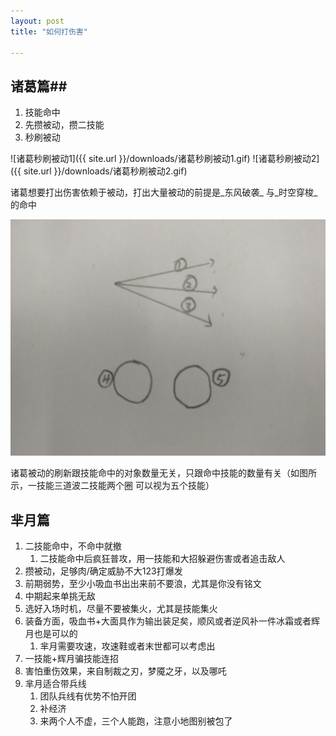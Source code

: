 ```yaml
---
layout: post
title: "如何打伤害"

---
```


## 诸葛篇##

1. 技能命中
2. 先攒被动，攒二技能
3. 秒刷被动

 ![诸葛秒刷被动1]({{ site.url }}/downloads/诸葛秒刷被动1.gif) ![诸葛秒刷被动2]({{ site.url }}/downloads/诸葛秒刷被动2.gif)

诸葛想要打出伤害依赖于被动，打出大量被动的前提是_东风破袭_ 与_时空穿梭_的命中

![诸葛一二技能示意图](/downloads/诸葛一二技能示意图.jpg)

诸葛被动的刷新跟技能命中的对象数量无关，只跟命中技能的数量有关（如图所示，一技能三道波二技能两个圈 可以视为五个技能）

## 芈月篇

1. 二技能命中，不命中就撤
   1. 二技能命中后疯狂普攻，用一技能和大招躲避伤害或者追击敌人
2. 攒被动，足够肉/确定威胁不大123打爆发
3. 前期弱势，至少小吸血书出出来前不要浪，尤其是你没有铭文
4. 中期起来单挑无敌
5. 选好入场时机，尽量不要被集火，尤其是技能集火
6. 装备方面，吸血书+大面具作为输出装足矣，顺风或者逆风补一件冰霜或者辉月也是可以的
   1. 芈月需要攻速，攻速鞋或者末世都可以考虑出
7. 一技能+辉月骗技能连招
8. 害怕重伤效果，来自制裁之刃，梦魇之牙，以及哪吒
9. 芈月适合带兵线
   1. 团队兵线有优势不怕开团
   2. 补经济
   3. 来两个人不虚，三个人能跑，注意小地图别被包了
